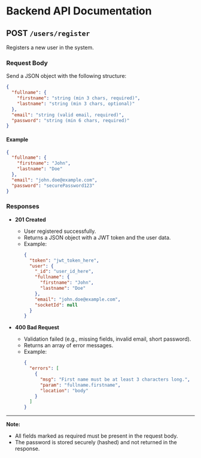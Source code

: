 # Backend API Documentation

## POST `/users/register`

Registers a new user in the system.

### Request Body

Send a JSON object with the following structure:

```json
{
  "fullname": {
    "firstname": "string (min 3 chars, required)",
    "lastname": "string (min 3 chars, optional)"
  },
  "email": "string (valid email, required)",
  "password": "string (min 6 chars, required)"
}
```

#### Example

```json
{
  "fullname": {
    "firstname": "John",
    "lastname": "Doe"
  },
  "email": "john.doe@example.com",
  "password": "securePassword123"
}
```

### Responses

- **201 Created**
  - User registered successfully.
  - Returns a JSON object with a JWT token and the user data.
  - Example:
    ```json
    {
      "token": "jwt_token_here",
      "user": {
        "_id": "user_id_here",
        "fullname": {
          "firstname": "John",
          "lastname": "Doe"
        },
        "email": "john.doe@example.com",
        "socketId": null
      }
    }
    ```

- **400 Bad Request**
  - Validation failed (e.g., missing fields, invalid email, short password).
  - Returns an array of error messages.
  - Example:
    ```json
    {
      "errors": [
        {
          "msg": "First name must be at least 3 characters long.",
          "param": "fullname.firstname",
          "location": "body"
        }
      ]
    }
    ```

---

**Note:**  
- All fields marked as required must be present in the request body.
- The password is stored securely (hashed) and not returned in the response.